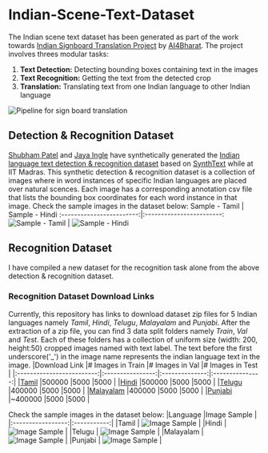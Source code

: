 # Indian-Scene-Text-Dataset

The Indian scene text dataset has been generated as part of the work towards [Indian Signboard Translation Project](https://ai4bharat.org/articles/sign-board) by [AI4Bharat](https://ai4bharat.org/). The project involves threes modular tasks:
1. **Text Detection:** Detecting bounding boxes containing text in the images
2. **Text Recognition:** Getting the text from the detected crop 
3. **Translation:** Translating text from one Indian language to other Indian language

![Pipeline for sign board translation](../blob/master/Images/Pipeline.jpg)


## Detection & Recognition Dataset 
 [Shubham Patel](https://www.linkedin.com/in/shubhampateliet/) and [Jaya Ingle](https://www.linkedin.com/in/inglejaya95/) have synthetically generated the [Indian language text detection & recognition dataset](https://drive.google.com/folderview?id=1hnNxuHbBBZrrI7Ee6FePTsUfW97qrJAS) based on [SynthText](http://www.robots.ox.ac.uk/~vgg/data/scenetext/) while at IIT Madras. This synthetic detection & recognition dataset is a collection of images where in word instances of specific Indian languages are placed over natural scences. Each image has a corresponding annotation csv file that lists the bounding box coordinates for each word instance in that image. Check the sample images in the dataset below: 
Sample - Tamil            |  Sample - Hindi
:------------------------:|:------------------------:
![Sample - Tamil](../Images/Tamil-Detection-Recognition.jpg)  |  ![Sample - Hindi](../Images/Hindi-Detection-Recognition.jpg)

## Recognition Dataset
I have compiled a new dataset for the recognition task alone from the above detection & recognition dataset. 

### Recognition Dataset Download Links
Currently, this repository has links to download dataset zip files for 5 Indian languages namely *Tamil*, *Hindi*, *Telugu*, *Malayalam* and *Punjabi*. After the extraction of a zip file, you can find 3 data split folders namely *Train*, *Val* and *Test*. Each of these folders has a collection of uniform size (width: 200, height:50) cropped images named with text label. The text before the first underscore('\_') in the image name represents the indian language text in the image. 
|Download Link              |# Images in Train |# Images in Val |# Images in Test |
|:-------------------------:|:----------------:|:--------------:|:---------------:|
|[Tamil][Tamil Zip]         |500000            |5000            |5000             | 
|[Hindi][Hindi Zip]         |500000            |5000            |5000             | 
|[Telugu][Telugu Zip]       |400000            |5000            |5000             | 
|[Malayalam][Malayalam Zip] |400000            |5000            |5000             | 
|[Punjabi][Punjabi Zip]     |~400000           |5000            |5000             | 

Check the sample images in the dataset below: 
|Language           |Image Sample |
|:-----------------:|:-----------:|
|Tamil              | ![Image Sample](../Images/%E0%AE%85%E0%AE%95%E0%AE%B0%E0%AE%AE%E0%AF%8D_30_670_0.jpg) |
|Hindi              | ![Image Sample](../Images/%E0%AE%85%E0%AE%95%E0%AE%B0%E0%AE%AE%E0%AF%8D_30_670_0.jpg) |
|Telugu             | ![Image Sample](../Images/%E0%AE%85%E0%AE%95%E0%AE%B0%E0%AE%AE%E0%AF%8D_30_670_0.jpg) |
|Malayalam          | ![Image Sample](../Images/%E0%AE%85%E0%AE%95%E0%AE%B0%E0%AE%AE%E0%AF%8D_30_670_0.jpg) |
|Punjabi            | ![Image Sample](../Images/%E0%AE%85%E0%AE%95%E0%AE%B0%E0%AE%AE%E0%AF%8D_30_670_0.jpg) |

[Tamil Zip]: https://drive.google.com/file/d/1l0ifp-ny0Ssy8APjTaYDzoq2MNMf4PfH/view?usp=sharing
[Hindi Zip]: https://drive.google.com/file/d/1iYX4SdF07brsn2F4NkwjvmWG4unn6IBv/view?usp=sharing
[Telugu Zip]: https://drive.google.com/file/d/1Rx-jT_4rvK4cdeSVS_j4q598DzA1bxN4/view?usp=sharing
[Malayalam Zip]: https://drive.google.com/file/d/1HfGNsNAMVeP17kDaZA8C52z_HvBa-QpH/view?usp=sharing
[Punjabi Zip]: https://drive.google.com/file/d/1V8ummr3nCnO32Qm8igJRXdr7sgpQE-g8/view?usp=sharing
